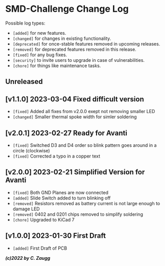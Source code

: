 # SMD-Challenge Change Log

Possible log types:

- `[added]` for new features.
- `[changed]` for changes in existing functionality.
- `[deprecated]` for once-stable features removed in upcoming releases.
- `[removed]` for deprecated features removed in this release.
- `[fixed]` for any bug fixes.
- `[security]` to invite users to upgrade in case of vulnerabilities.
- `[chore]` for things like maintenance tasks.

## Unreleased

## [v1.1.0] 2023-03-04 Fixed difficult version

- `[fixed]` Added all fixes from v2.0.0 exept not removing smaller LED
- `[changed]` Smaller thermal spoke width for simler soldering

## [v2.0.1] 2023-02-27 Ready for Avanti

- `[fixed]` Switched D3 and D4 order so blink pattern goes around in a circle (clockwise)
- `[fixed]` Corrected a typo in a copper text

## [v2.0.0] 2023-02-21 Simplified Version for Avanti

- `[fixed]` Both GND Planes are now connected
- `[added]` Slide Switch added to turn blinking off
- `[removed]` Resistors removed as battery current is not large enough to damage LED
- `[removed]` 0402 and 0201 chips removed to simplify soldering
- `[chore]` Upgraded to KiCad 7

## [v1.0.0] 2023-01-30 First Draft

- `[added]` First Draft of PCB

***(c)2022 by C. Zaugg***
